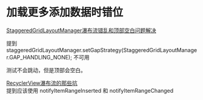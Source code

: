 # 加载更多添加数据时错位
[StaggeredGridLayoutManager瀑布流错乱和顶部空白问题解决](http://www.voidcn.com/article/p-dzqujkne-bqr.html)

提到 staggeredGridLayoutManager.setGapStrategy(StaggeredGridLayoutManager.GAP_HANDLING_NONE); 不可用

测试不会跳动，但是顶部会空白。

[RecyclerView瀑布流的那些坑](https://blog.csdn.net/Silence_Sep/article/details/86611265)  
提到应该使用 notifyItemRangeInserted 和 notifyItemRangeChanged